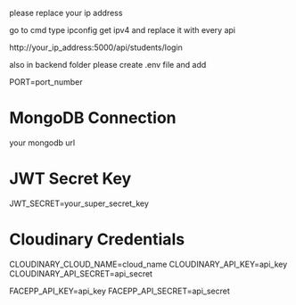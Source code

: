 please replace your ip address 

go to cmd type ipconfig get ipv4 and replace it with every api  

http://your_ip_address:5000/api/students/login 



also in backend folder please create .env file and add 

PORT=port_number

# MongoDB Connection
your mongodb url

# JWT Secret Key
JWT_SECRET=your_super_secret_key

# Cloudinary Credentials
CLOUDINARY_CLOUD_NAME=cloud_name
CLOUDINARY_API_KEY=api_key
CLOUDINARY_API_SECRET=api_secret


FACEPP_API_KEY=api_key
FACEPP_API_SECRET=api_secret
